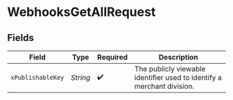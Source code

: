 # WebhooksGetAllRequest


## Fields

| Field                                                                  | Type                                                                   | Required                                                               | Description                                                            |
| ---------------------------------------------------------------------- | ---------------------------------------------------------------------- | ---------------------------------------------------------------------- | ---------------------------------------------------------------------- |
| `xPublishableKey`                                                      | *String*                                                               | :heavy_check_mark:                                                     | The publicly viewable identifier used to identify a merchant division. |